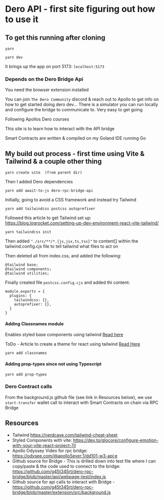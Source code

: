 # Dero API - first site figuring out how to use it

## To get this running after cloning
```yarn```

```yarn dev```

It brings up the app on port 5173:  `localhost:5173`

### Depends on the Dero Bridge Api
You need the browser extension installed

You can join `The Dero Community` discord & reach out to Apollo to get info on how to get started doing dero dev... There is a simulator you can run locally and configure the bridge to communicate to.  Very easy to get going


Following Apollos Dero courses

This site is to learn how to interact with the API bridge 

Smart Contracts are written & compiled on my Goland IDE running Go

## My build out process - first time using Vite & Tailwind & a couple other thing

```
yarn create vite  (from parent dir)
```
Then I added Dero dependencies 

```yarn add await-to-js dero-rpc-bridge-api```

Initially, going to avoid a CSS framework and instead try Tailwind

```yarn add tailwindcss postcss autoprefixer```

Followed this article to get Tailwind set up: https://blog.logrocket.com/setting-up-dev-environment-react-vite-tailwind/

```yarn tailwindcss init```

Then added ```"./src/**/*.{js,jsx,ts,tsx}"```  to content[] within the tailwind.config.cjs file to tell tailwind what files to act on

Then deleted all from index.css, and added the following:
```
@tailwind base;
@tailwind components;
@tailwind utilities;
```
Finally created file `postcss.config.cjs` and added thi content:

```
module.exports = {
  plugins: {
    tailwindcss: {},
    autoprefixer: {},
  }
}
```

#### Adding Classnames module 
Enables styled base components using tailwind
[Read here](https://www.smashingmagazine.com/2020/05/reusable-react-components-tailwind/)

ToDo - Article to create a theme for react using tailwind [Read Here](https://blog.logrocket.com/theming-react-components-tailwind-css/)

`yarn add classnames`

#### Adding prop-types since not using Typescript

`yarn add prop-types`

### Dero Contract calls 
From the background.js github file (see link in Resources below), we use `start-transfer` wallet call to interact with Smart Contracts on chain via RPC Bridge

## Resources
 - Tailwind https://nerdcave.com/tailwind-cheat-sheet
 - Styled Components with vite: https://dev.to/glocore/configure-emotion-with-your-vite-react-project-7jl
 - Apollo Odyssey Video for rpc bridge: https://odysee.com/@apollo5ever:1/dd101-w3-api:e
 - Github source for Bridge - This is drilled down into test file where I can copy/paste & the code used to connect to the bridge: https://github.com/g45t345rt/dero-rpc-bridge/blob/master/api/webpage-test/index.js
 - Github source for api calls to interact with Bridge - https://github.com/g45t345rt/dero-rpc-bridge/blob/master/extension/src/background.js
